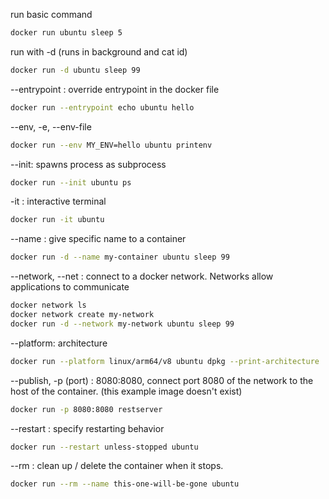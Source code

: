 run basic command
```bash
docker run ubuntu sleep 5
```

run with -d (runs in background and cat id)
```bash
docker run -d ubuntu sleep 99
```

--entrypoint : override entrypoint in the docker file
```bash
docker run --entrypoint echo ubuntu hello
```

--env, -e, --env-file
```bash
docker run --env MY_ENV=hello ubuntu printenv
```

--init: spawns process as subprocess
```bash
docker run --init ubuntu ps
```

-it : interactive terminal
```bash
docker run -it ubuntu
```

--name : give specific name to a container
```bash
docker run -d --name my-container ubuntu sleep 99
```

--network, --net : connect to a docker network. Networks allow applications to communicate
```bash
docker network ls
docker network create my-network
docker run -d --network my-network ubuntu sleep 99
```

--platform: architecture
```bash
docker run --platform linux/arm64/v8 ubuntu dpkg --print-architecture
```

--publish, -p (port) : 8080:8080, connect port 8080 of the network to the host of the container.
(this example image doesn't exist)
```bash
docker run -p 8080:8080 restserver 
```

--restart : specify restarting behavior
```bash
docker run --restart unless-stopped ubuntu
```

--rm : clean up / delete the container when it stops.
```bash
docker run --rm --name this-one-will-be-gone ubuntu
```